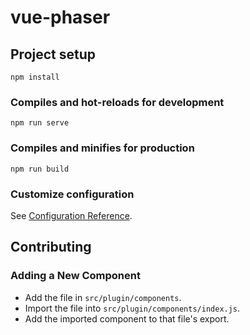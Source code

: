 # vue-phaser

## Project setup
```
npm install
```

### Compiles and hot-reloads for development
```
npm run serve
```

### Compiles and minifies for production
```
npm run build
```

### Customize configuration
See [Configuration Reference](https://cli.vuejs.org/config/).

## Contributing

### Adding a New Component

* Add the file in `src/plugin/components`.
* Import the file into `src/plugin/components/index.js`.
* Add the imported component to that file's export.